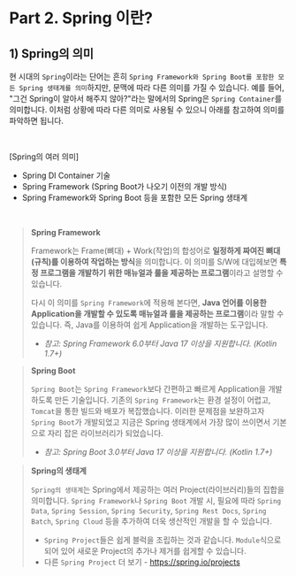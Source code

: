 # Part 2. Spring 이란?

## 1) Spring의 의미
현 시대의 `Spring`이라는 단어는 흔히 `Spring Framework와 Spring Boot를 포함한 모든 Spring 생태계를 의미`하지만, 문맥에 따라 다른 의미를 가질 수 있습니다. 예를 들어, "그건 Spring이 알아서 해주지 않아?"라는 말에서의 Spring은 `Spring Container`를 의미합니다. 이처럼 상황에 따라 다른 의미로 사용될 수 있으니 아래를 참고하여 의미를 파악하면 됩니다.

</br>

[Spring의 여러 의미]
- Spring DI Container 기술
- Spring Framework (Spring Boot가 나오기 이전의 개발 방식)
- Spring Framework와 Spring Boot 등을 포함한 모든 Spring 생태계

</br>

> **Spring Framework**   
>    
> Framework는 Frame(뼈대) + Work(작업)의 합성어로 **일정하게 짜여진 뼈대(규칙)를 이용하여 작업하는 방식**을 의미합니다. 이 의미를 S/W에 대입헤보면 **특정 프로그램을 개발하기 위한 매뉴얼과 룰을 제공하는 프로그램**이라고 설명할 수 있습니다.
>    
> 다시 이 의미를 `Spring Framework`에 적용해 본다면, **Java 언어를 이용한 Application을 개발할 수 있도록 매뉴얼과 룰을 제공하는 프로그램**이라 말할 수 있습니다. 즉, Java를 이용하여 쉽게 Application을 개발하는 도구입니다.   
>   
> * _참고: Spring Framework 6.0부터 Java 17 이상을 지원합니다. (Kotlin 1.7+)_

> **Spring Boot**
>   
> `Spring Boot`는 `Spring Framework`보다 간편하고 빠르게 Application을 개발하도록 만든 기술입니다. 기존의 `Spring Framework`는 환경 설정이 어렵고, `Tomcat`을 통한 빌드와 배포가 복잡했습니다. 이러한 문제점을 보완하고자 `Spring Boot`가 개발되었고 지금은 Spring 생태계에서 가장 많이 쓰이면서 기본으로 자리 잡은 라이브러리가 되었습니다.    
>   
> * _참고: Spring Boot 3.0부터 Java 17 이상을 지원합니다. (Kotlin 1.7+)_

> **Spring의 생태계**
>    
> `Spring의 생태계`는 Spring에서 제공하는 여러 Project(라이브러리)들의 집합을 의미합니다. `Spring Framework`나 `Spring Boot` 개발 시, 필요에 따라 `Spring Data`, `Spring Session`, `Spring Security`, `Spring Rest Docs`, `Spring Batch`, `Spring Cloud` 등을 추가하여 더욱 생산적인 개발을 할 수 있습니다.   
> 
> * `Spring Project`들은 쉽게 블럭을 조립하는 것과 같습니다. `Module`식으로 되어 있어 새로운 Project의 추가나 제거를 쉽게할 수 있습니다.  
> * 다른 `Spring Project` 더 보기 - https://spring.io/projects 

